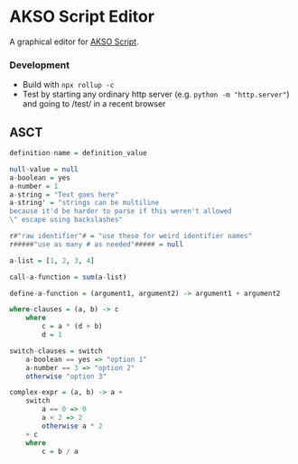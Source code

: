 # AKSO Script Editor
A graphical editor for [AKSO Script](https://github.com/AksoEo/akso-script-js).

### Development
- Build with `npx rollup -c`
- Test by starting any ordinary http server (e.g. `python -m "http.server"`) and going to /test/ in a recent browser

## ASCT
```hs
definition-name = definition_value

null-value = null
a-boolean = yes
a-number = 1
a-string = "Text goes here"
a-string' = "strings can be multiline
because it'd be harder to parse if this weren't allowed
\" escape using backslashes"

r#"raw identifier"# = "use these for weird identifier names"
r#####"use as many # as needed"##### = null

a-list = [1, 2, 3, 4]

call-a-function = sum(a-list)

define-a-function = (argument1, argument2) -> argument1 + argument2

where-clauses = (a, b) -> c
    where
        c = a * (d + b)
        d = 1

switch-clauses = switch
    a-boolean == yes => "option 1"
    a-number == 3 => "option 2"
    otherwise "option 3"

complex-expr = (a, b) -> a +
    switch
        a == 0 => 0
        a < 2 => 2
        otherwise a * 2
    + c
    where
        c = b / a
```
